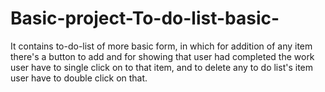 # Basic-project-To-do-list-basic-
It contains to-do-list of more basic form, in which for addition of any item there's a button to add and for showing that user had completed the work user have to single click on to that item, and to delete any to do list's item user have to double click on that.
